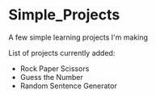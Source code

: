 # Simple_Projects
A few simple learning projects I'm making

List of projects currently added:
- Rock Paper Scissors
- Guess the Number
- Random Sentence Generator
